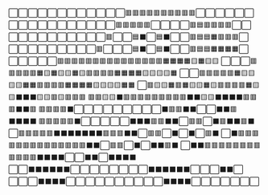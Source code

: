 ⬜⬜⬜⬜⬜⬜⬜⬜⬜⬜⬜⬜🟥🟥🟥🟥🟥🟥🟥🟥🟥🟥⬜⬜⬜⬜⬜⬜
⬜⬜⬜⬜⬜⬜⬜⬜⬜⬜⬜🟥🟥🟥🟥🟥⬜⬜⬜⬜🟥🟦🟥🟥🟥🟥⬜⬜
⬜⬜⬜⬜⬜⬜⬜⬜⬜⬜🟥⬜⬜🟦⬛⬜🟦⬛⬜⬜🟥🟦🟦🟧🟥🟥🟥⬜
⬜⬜⬜⬜⬜⬜⬜⬜⬜🟥⬜⬜⬜🟦⬛⬜🟦⬛⬜⬜🟥🟦🟦🟧🟧🟧🟧⬜
⬜⬜⬜⬜⬜🟥🟥🟥🟥🟥🟥🟥🟥🟥🟥🟥🟥🟥🟥🟥🟧🟧🟧🟧🟨🟧🟨🟨
⬜⬜⬜🟥🟥🟥🟥🟥🟧🟨🟧🟨🟨🟧🟨🟥🟥🟥🟥🟧🟧🟧🟧🟨🟨🟨🟨🟧
⬜⬜🟥🟥🟥🟥🟥🟧🟨🟨🟨🟨🟧🟧🟥🟥🟥🟥🟧🟧🟧🟧🟨🟨🟨🟨🟧🟧
⬜🟥🟨🟨🟧🟥🟧🟨🟨🟧🟨🟥🟥🟥🟥🟧🟨🟨⬛⬛⬛🟨🟨🟥🟨🟥🟥🟥
🟥🟥🟨🟨⬛🟥🟥🟥🟥🟥🟥🟥🟥🟥⬛⬛🟨🟨⬛⬛⬛⬛🟥🟥🟥⬛⬛🟥
🟥🟥🟥🟥⬛⬜⬜⬜⬜⬜⬜⬜⬜⬜⬛🟥🟥⬛⬛⬜⬜⬛⬛🟥⬛⬛⬛⬛
🟥🟥🟥🟥🟥⬛⬜⬜⬜⬜⬜⬛⬛⬛🟥🟥⬛⬛⬜🟥🟥⬜⬛🟥⬛⬛🟥⬛
⬜🟥🟥🟥🟥🟥⬛⬛⬛⬛⬛⬛⬛🟥🟥🟥⬛⬛⬜🟥🟥⬜⬛⬜⬛⬜🟥⬛
⬜⬛🟥🟥🟥🟥🟥🟥🟥🟥🟥🟥🟥🟥🟥🟥⬛⬛⬜🟥🟥⬜⬛⬜⬛⬛🟥⬛
⬜⬛⬛🟥🟥🟥🟥🟥🟥🟥🟥🟥🟥🟥🟥⬛⬛⬛⬛⬜⬜⬛⬛⬜⬛⬛⬛⬛
⬜⬜⬛⬛⬛⬛⬛⬛⬜⬜⬜⬜⬜⬜⬜⬜⬛⬛⬛⬛⬛⬛⬜⬜⬜⬛⬛⬜
⬜⬜⬜⬛⬛⬛⬛⬜⬜⬜⬜⬜⬜⬜⬜⬜⬜⬛⬛⬛⬛⬜⬜⬜⬜⬜⬜⬜
